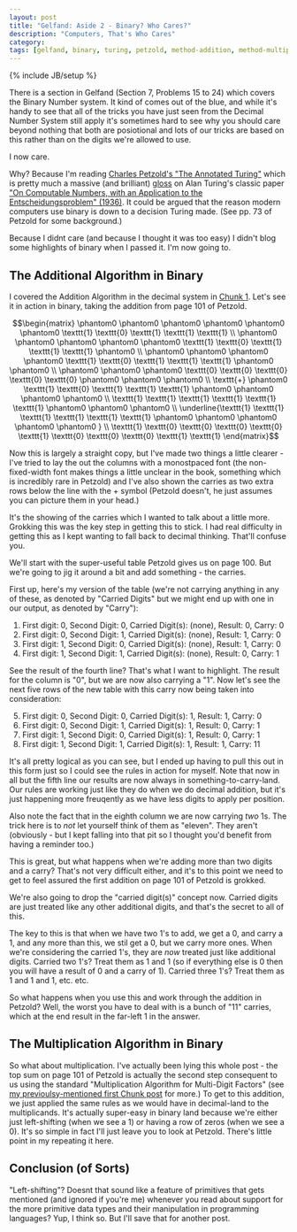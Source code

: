 ```yaml
---
layout: post
title: "Gelfand: Aside 2 - Binary? Who Cares?"
description: "Computers, That's Who Cares"
category: 
tags: [gelfand, binary, turing, petzold, method-addition, method-multiplication]
---
```

{% include JB/setup %}

There is a section in Gelfand (Section 7, Problems 15 to 24) which covers the Binary Number system.  It kind of comes out of the blue, and while it's handy to see that all of the tricks you have just seen from the Decimal Number System still apply it's sometimes hard to see why you should care beyond nothing that both are posiotional and lots of our tricks are based on this rather than on the digits we're allowed to use.

I now care.

Why? Because I'm reading [Charles Petzold's "The Annotated Turing"](https://www.amazon.co.uk/Annotated-Turing-Through-Historic-Computability/dp/0470229055) which is pretty much a massive (and brilliant) [gloss](https://en.wikipedia.org/wiki/Gloss_(annotation)) on Alan Turing's classic paper ["On Computable Numbers, with an Application to the Entscheidungsproblem" (1936)](http://www.turingarchive.org/browse.php/b/12).  It could be argued that the reason modern computers use binary is down to a decision Turing made.  (See pp. 73 of Petzold for some background.)

Because I didnt care (and because I thought it was too easy) I didn't blog some highlights of binary when I passed it.  I'm now going to.

## The Additional Algorithm in Binary
I covered the Addition Algorithm in the decimal system in [Chunk 1](https://andrewharmellaw.github.io/algebra/2016/11/16/gelfands-algebra-chunk-1-fundamentals).  Let's see it in action in binary, taking the addition from page 101 of Petzold.

$$\begin{matrix} \phantom0 \phantom0 \phantom0 \phantom0 \phantom0 \phantom0 \texttt{1} \texttt{0} \texttt{1} \texttt{1} \texttt{1} \\ \phantom0 \phantom0 \phantom0 \phantom0 \phantom0 \texttt{1} \texttt{0} \texttt{1} \texttt{1} \texttt{1} \phantom0 \\ \phantom0 \phantom0 \phantom0 \phantom0 \texttt{1} \texttt{0} \texttt{1} \texttt{1} \texttt{1} \phantom0 \phantom0 \\ \phantom0 \phantom0 \phantom0 \texttt{0} \texttt{0} \texttt{0} \texttt{0} \texttt{0} \phantom0 \phantom0 \phantom0 \\ \texttt{+} \phantom0 \texttt{1} \texttt{0} \texttt{1} \texttt{1} \texttt{1} \phantom0 \phantom0 \phantom0 \phantom0 \\ \texttt{1} \texttt{1} \texttt{1} \texttt{1} \texttt{1} \texttt{1} \phantom0 \phantom0 \phantom0 \\
\underline{\texttt{1} \texttt{1} \texttt{1} \texttt{1} \texttt{1} \texttt{1} \phantom0 \phantom0 \phantom0 \phantom0 \phantom0 } \\ \texttt{1} \texttt{0} \texttt{0} \texttt{0} \texttt{0} \texttt{1} \texttt{0} \texttt{0} \texttt{0} \texttt{1} \texttt{1} \end{matrix}$$

Now this is largely a straight copy, but I've made two things a little clearer -  I've tried to lay the out the columns with a monostpaced font (the non-fixed-width font makes things a little unclear in the book, something which is incredibly rare in Petzold) and I've also shown the carries as two extra rows below the line with the $+$ symbol (Petzold doesn't, he just assumes you can picture them in your head.)

It's the showing of the carries which I wanted to talk about a little more.  Grokking this was the key step in getting this to stick.  I had real difficulty in getting this as I kept wanting to fall back to decimal thinking.  That'll confuse you.

We'll start with the super-useful table Petzold gives us on page 100.  But we're going to jig it around a bit and add something - the carries.

First up, here's my version of the table (we're not carrying anything in any of these, as denoted by "Carried Digits" but we might end up with one in our output, as denoted by "Carry"):

 1. First digit: 0, Second Digit: 0, Carried Digit(s): (none), Result: 0, Carry: 0
 2. First digit: 0, Second Digit: 1, Carried Digit(s): (none), Result: 1, Carry: 0
 3. First digit: 1, Second Digit: 0, Carried Digit(s): (none), Result: 1, Carry: 0
 4. First digit: 1, Second Digit: 1, Carried Digit(s): (none), Result: 0, Carry: 1

See the result of the fourth line?  That's what I want to highlight.  The result for the column is "0", but we are now also carrying a "1".  Now let's see the next five rows of the new table with this carry now being taken into consideration:

 5. First digit: 0, Second Digit: 0, Carried Digit(s): 1, Result: 1, Carry: 0
 6. First digit: 0, Second Digit: 1, Carried Digit(s): 1, Result: 0, Carry: 1
 7. First digit: 1, Second Digit: 0, Carried Digit(s): 1, Result: 0, Carry: 1
 8. First digit: 1, Second Digit: 1, Carried Digit(s): 1, Result: 1, Carry: 11

It's all pretty logical as you can see, but I ended up having to pull this out in this form just so I could see the rules in action for myself.  Note that now in all but the fifth line our results are now always in something-to-carry-land.  Our rules are working just like they do when we do decimal addition, but it's just happening more freuqently as we have less digits to apply per position.

Also note the fact that in the eighth column we are now carrying _two_ 1s.  The trick here is to *not* let yourself think of them as "eleven".  They aren't (obviously - but I kept falling into that pit so I thought you'd benefit from having a reminder too.)

This is great, but what happens when we're adding more than two digits and a carry?  That's not very difficult either, and it's to this point we need to get to feel assured the first addition on page 101 of Petzold is grokked.

We're also going to drop the "carried digit(s)" concept now.  Carried digits are just treated like any other additional digits, and that's the secret to all of this.  

The key to this is that when we have two 1's to add, we get a 0, and carry a 1, and any more than this, we stil get a 0, but we carry more ones.  When we're considering the carried 1's, they are _now_ treated just like additional digits.  Carried two 1's? Treat them as 1 and 1 (so if everything else is 0 then you will have a result of 0 and a carry of 1).  Carried three 1's? Treat them as 1 and 1 and 1, etc. etc.

So what happens when you use this and work through the addition in Petzold?  Well, the worst you have to deal with is a bunch of "11" carries, which at the end result in the far-left 1 in the answer.

## The Multiplication Algorithm in Binary
So what about multiplication.  I've actually been lying this whole post - the top sum on page 101 of Petzold is actually the second step consequent to us using the standard "Multiplication Algorithm for Multi-Digit Factors" (see [my previoulsy-mentioned first Chunk post](https://andrewharmellaw.github.io/algebra/2016/11/16/gelfands-algebra-chunk-1-fundamentals) for more.)  To get to this addition, we just applied the same rules as we would have in decimal-land to the multiplicands.  It's actually super-easy in binary land because we're either just left-shifting (when we see a 1) or having a row of zeros (when we see a 0).  It's so simple in fact I'll just leave you to look at Petzold.  There's little point in my repeating it here.

## Conclusion (of Sorts)
"Left-shifting"?  Doesnt that sound like a feature of primitives that gets mentioned (and ignored if you're me) whenever you read about support for the more primitive data types and their manipulation in programming languages?  Yup, I think so.  But I'll save that for another post.